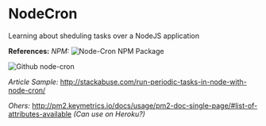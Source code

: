 # NodeCron
Learning about sheduling tasks over a NodeJS application

 **References:**
*NPM:* 
 ![Node-Cron NPM Package](https://www.npmjs.com/package/node-cron#allowed-values  "Node-Cron NPM Package")
 
![Github node-cron]( https://github.com/kelektiv/node-cron  "Github node-cron") 
 
 
 *Article Sample:*
 http://stackabuse.com/run-periodic-tasks-in-node-with-node-cron/
 
 *Ohers:*
 http://pm2.keymetrics.io/docs/usage/pm2-doc-single-page/#list-of-attributes-available *(Can use on Heroku?)*
 
 
 
 
 